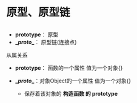 # 原型、原型链

## 

- **prototype**： 原型
- **\__proto__**： 原型链(连接点)

从属关系

- **prototype**： 函数的一个属性 值为一个对象{}

- **\__proto__**：对象Object的一个属性 值为一个对象{}
  - 保存着该对象的 **构造函数 的 prototype**


